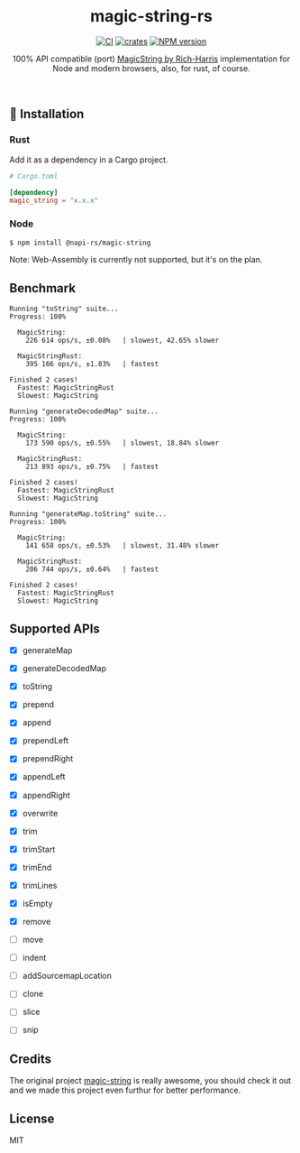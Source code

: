 <br />

<h1 align="center">magic-string-rs</h1>

<p align="center">
<a href="https://github.com/h-a-n-a/magic-string-rs/actions/workflows/CI.yaml"><img src="https://github.com/h-a-n-a/magic-string-rs/actions/workflows/CI.yaml/badge.svg" alt="CI"></a>
<a href="https://crates.io/crates/magic_string"><img src="https://img.shields.io/crates/v/magic_string.svg?label=crates" alt="crates"></a>
<a href="https://www.npmjs.com/package/@napi-rs/magic-string"><img src="https://img.shields.io/npm/v/@napi-rs/magic-string?color=c95f8b&amp;label=NPM" alt="NPM version"></a>
</p>

<p align="center">
100% API compatible (port) <a href="https://github.com/Rich-Harris/magic-string">MagicString by Rich-Harris</a> implementation for Node and modern browsers, also, for rust, of course.
</p>

<br />

## 🔧 Installation

### Rust

Add it as a dependency in a Cargo project.

```toml
# Cargo.toml

[dependency]
magic_string = "x.x.x"
```

### Node

```bash
$ npm install @napi-rs/magic-string
```

Note: Web-Assembly is currently not supported, but it's on the plan.


## Benchmark

```
Running "toString" suite...
Progress: 100%

  MagicString:
    226 614 ops/s, ±0.08%   | slowest, 42.65% slower

  MagicStringRust:
    395 166 ops/s, ±1.83%   | fastest

Finished 2 cases!
  Fastest: MagicStringRust
  Slowest: MagicString
  
Running "generateDecodedMap" suite...
Progress: 100%

  MagicString:
    173 590 ops/s, ±0.55%   | slowest, 18.84% slower

  MagicStringRust:
    213 893 ops/s, ±0.75%   | fastest

Finished 2 cases!
  Fastest: MagicStringRust
  Slowest: MagicString
  
Running "generateMap.toString" suite...
Progress: 100%

  MagicString:
    141 658 ops/s, ±0.53%   | slowest, 31.48% slower

  MagicStringRust:
    206 744 ops/s, ±0.64%   | fastest

Finished 2 cases!
  Fastest: MagicStringRust
  Slowest: MagicString
```



## Supported APIs

- [x] generateMap
- [x] generateDecodedMap
- [x] toString
- [x] prepend
- [x] append
- [x] prependLeft
- [x] prependRight
- [x] appendLeft
- [x] appendRight
- [x] overwrite
- [x] trim
- [x] trimStart
- [x] trimEnd
- [x] trimLines
- [x] isEmpty
- [x] remove
- [ ] move
- [ ] indent
- [ ] addSourcemapLocation
- [ ] clone
- [ ] slice
- [ ] snip


## Credits

The original project [magic-string](https://github.com/Rich-Harris/magic-string) is really awesome, you should check it out and we made this project even furthur for better performance.

## License

MIT
